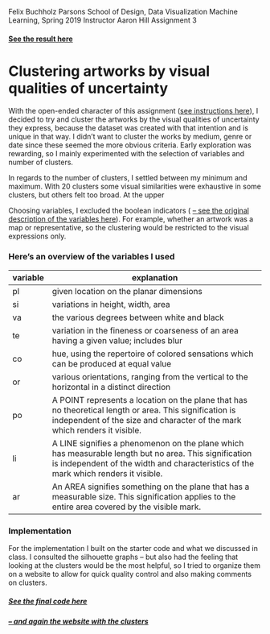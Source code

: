 Felix Buchholz
Parsons School of Design, Data Visualization
Machine Learning, Spring 2019
Instructor Aaron Hill
Assignment 3

#### [See the result here](https://felixbuchholz.github.io/ml-cluster-uncertainty/)

# Clustering artworks by visual qualities of uncertainty

With the open-ended character of this assignment ([see instructions here](https://github.com/visualizedata/ml/tree/master/ML_assignment_3/option_2)), I decided to try and cluster the artworks by the visual qualities of uncertainty they express, because the dataset was created with that intention and is unique in that way. I didn’t want to cluster the works by medium, genre or date since these seemed the more obvious criteria. Early exploration was rewarding, so I mainly experimented with the selection of variables and number of clusters.

In regards to the number of clusters, I settled between my minimum and maximum. With 20 clusters some visual similarities were exhaustive in some clusters, but others felt too broad. At the upper

Choosing variables, I excluded the boolean indicators ( [ – see the original description of the variables here](https://github.com/visualizedata/ml/blob/master/ML_assignment_3/option_2/contents-of-cluster_images.csv)). For example, whether an artwork was a map or representative, so the clustering would be restricted to the visual expressions only.

### Here’s an overview of the variables I used
| variable | explanation                                                                                                                                                                                  |
|----------|----------------------------------------------------------------------------------------------------------------------------------------------------------------------------------------------|
| pl       | given location on the planar dimensions                                                                                                                                                      |
| si       | variations in height, width, area                                                                                                                                                            |
| va       | the various degrees between white and black                                                                                                                                                  |
| te       | variation in the fineness or coarseness of an area having a given value; includes blur                                                                                                       |
| co       | hue, using the repertoire of colored sensations which can be produced at equal value                                                                                                         |
| or       | various orientations, ranging from the vertical to the horizontal in a distinct direction                                                                                                    |
| po       | A POINT represents a location on the plane that has no theoretical length or area. This signification is independent of the size and character of the mark which renders it visible.         |
| li       | A LINE signifies a phenomenon on the plane which has measurable length but no area. This signification is independent of the width and characteristics of the mark which renders it visible. |
| ar       | An AREA signifies something on the plane that has a measurable size. This signification applies to the entire area covered by the visible mark.                                              |

### Implementation

For the implementation I built on the starter code and what we discussed in class. I consulted the silhouette graphs – but also had the feeling that looking at the clusters would be the most helpful, so I tried to organize them on a website to allow for quick quality control and also making comments on clusters.

##### [See the final code here](https://github.com/felixbuchholz/ml-cluster-uncertainty/blob/master/cluster.ipynb)

##### [– and again the website with the clusters](https://felixbuchholz.github.io/ml-cluster-uncertainty/)
